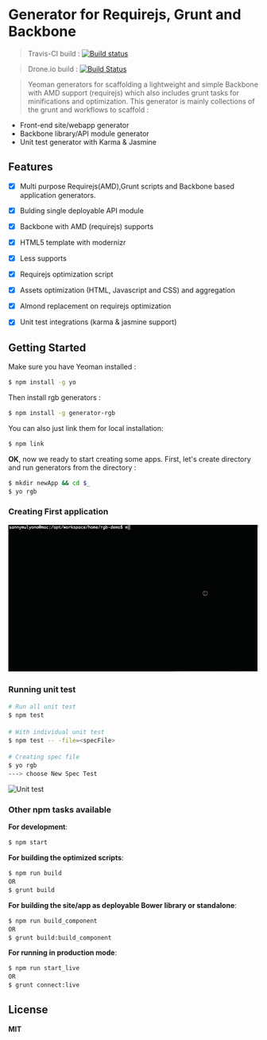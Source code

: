 # Generator for Requirejs, Grunt and Backbone 
> Travis-CI build : [![Build status](https://travis-ci.org/smulyono/generator-rgb.svg?branch=master)](https://travis-ci.org/smulyono/generator-rgb) 

> Drone.io build : [![Build Status](https://drone.io/github.com/smulyono/generator-rgb/status.png)](https://drone.io/github.com/smulyono/generator-rgb/latest)

> Yeoman generators for scaffolding a lightweight and simple Backbone with AMD support (requirejs) which also includes
> grunt tasks for minifications and optimization. This generator is mainly collections of the grunt and workflows to scaffold :
> 
* Front-end site/webapp generator
* Backbone library/API module generator
* Unit test generator with Karma & Jasmine

## Features

* [x] Multi purpose Requirejs(AMD),Grunt scripts and Backbone based application generators. 
* [x] Bulding single deployable API module
* [x] Backbone with AMD (requirejs) supports
* [x] HTML5 template with modernizr
* [x] Less supports
* [x] Requirejs optimization script
* [x] Assets optimization (HTML, Javascript and CSS) and aggregation
* [x] Almond replacement on requirejs optimization
* [x] Unit test integrations (karma & jasmine support)



## Getting Started

Make sure you have Yeoman installed : 
```bash
$ npm install -g yo
```

Then install rgb generators : 
```bash
$ npm install -g generator-rgb
```

You can also just link them for local installation:
```bash
$ npm link
```

__OK__, now we ready to start creating some apps. First, let's create directory and run generators from the directory : 
```bash
$ mkdir newApp && cd $_
$ yo rgb 
```

### Creating First application
![Getting started](demo/getstarted.gif)

### Running unit test

```bash
# Run all unit test
$ npm test

# With individual unit test
$ npm test -- -file=<specFile>

# Creating spec file
$ yo rgb
---> choose New Spec Test
```

![Unit test](demo/unittest.gif)


### Other __npm__ tasks available

__For development__:
```bash
$ npm start
```

__For building the optimized scripts__:
```bash
$ npm run build
OR
$ grunt build
```

__For building the site/app as deployable Bower library or standalone__:
```bash
$ npm run build_component
OR
$ grunt build:build_component
```

__For running in production mode__:
```bash
$ npm run start_live
OR
$ grunt connect:live
```

## License

__MIT__

